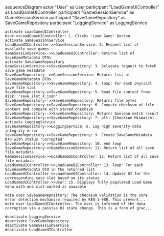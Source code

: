 sequenceDiagram
    actor "User" as User
    participant "LoadGameUIController" as LoadGameUIController
    participant "GameSessionService" as GameSessionService
    participant "SaveGameRepository" as SaveGameRepository
    participant "LoggingService" as LoggingService

    activate LoadGameUIController
    User->>LoadGameUIController: 1. Clicks 'Load Game' button
    activate GameSessionService
    LoadGameUIController->>GameSessionService: 2. Request list of available save games
    GameSessionService-->>LoadGameUIController: Returns list of SaveGameMetadata DTOs
    activate SaveGameRepository
    GameSessionService->>SaveGameRepository: 3. Delegate request to fetch save game metadata
    SaveGameRepository-->>GameSessionService: Returns list of SaveGameMetadata DTOs
    SaveGameRepository->>SaveGameRepository: 4. loop: For each physical save file slot
    SaveGameRepository->>SaveGameRepository: 5. Read file content from disk: 'save_slot_X.json'
    SaveGameRepository-->>SaveGameRepository: Returns file bytes
    SaveGameRepository->>SaveGameRepository: 6. Compute checksum of file content and compare with stored checksum
    SaveGameRepository-->>SaveGameRepository: Returns boolean match result
    SaveGameRepository->>SaveGameRepository: 7. alt: [Checksum Mismatch]
    activate LoggingService
    SaveGameRepository->>LoggingService: 8. Log high severity data integrity error
    SaveGameRepository->>SaveGameRepository: 9. Create SaveGameMetadata DTO with status 'Corrupted'
    SaveGameRepository->>SaveGameRepository: 10. end loop
    SaveGameRepository->>GameSessionService: 11. Return list of all save file metadata
    GameSessionService->>LoadGameUIController: 12. Return list of all save file metadata
    LoadGameUIController->>LoadGameUIController: 13. loop: For each SaveGameMetadata DTO in the returned list
    LoadGameUIController->>LoadGameUIController: 14. Update UI for the corresponding save slot based on its status
    LoadGameUIController->>User: 15. Displays fully populated Load Game menu with one slot marked as unusable

    note over SaveGameRepository: The checksum validation is the core error detection mechanism required by REQ-1-088. This prevent...
    note over LoadGameUIController: The user is informed of the data corruption via a passive UI state change. This is a form of grac...

    deactivate LoggingService
    deactivate SaveGameRepository
    deactivate GameSessionService
    deactivate LoadGameUIController
